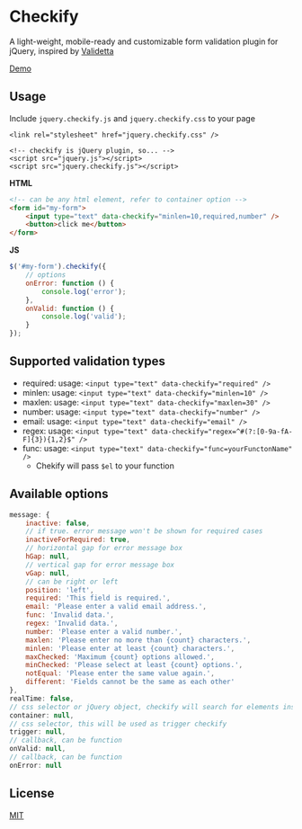 # Checkify
A light-weight, mobile-ready and customizable form validation plugin for jQuery, inspired by [Validetta](https://github.com/hsnaydd/validetta)

[Demo](https://digitalify.github.io/checkify/)

## Usage

Include `jquery.checkify.js` and `jquery.checkify.css` to your page

```
<link rel="stylesheet" href="jquery.checkify.css" />

<!-- checkify is jQuery plugin, so... -->
<script src="jquery.js"></script>
<script src="jquery.checkify.js"></script>
```

__HTML__

```html
<!-- can be any html element, refer to container option -->
<form id="my-form">            
    <input type="text" data-checkify="minlen=10,required,number" />            
    <button>click me</button>
</form>
```

__JS__

```js
$('#my-form').checkify({
    // options
    onError: function () {
    	console.log('error');
    },
    onValid: function () {
    	console.log('valid');
    }
});
```

## Supported validation types

- required: usage: `<input type="text" data-checkify="required" />`
- minlen: usage: `<input type="text" data-checkify="minlen=10" />`
- maxlen: usage: `<input type="text" data-checkify="maxlen=30" />`
- number: usage: `<input type="text" data-checkify="number" />`
- email: usage: `<input type="text" data-checkify="email" />`
- regex: usage: `<input type="text" data-checkify="regex=^#(?:[0-9a-fA-F]{3}){1,2}$" />`
- func: usage: `<input type="text" data-checkify="func=yourFunctonName" />`
    - Chekify will pass `$el` to your function

## Available options

```js
message: {    
    inactive: false,
    // if true. error message won't be shown for required cases
    inactiveForRequired: true,
    // horizontal gap for error message box
    hGap: null,
    // vertical gap for error message box
    vGap: null,
    // can be right or left
    position: 'left',
    required: 'This field is required.',
    email: 'Please enter a valid email address.',
    func: 'Invalid data.',
    regex: 'Invalid data.',
    number: 'Please enter a valid number.',
    maxlen: 'Please enter no more than {count} characters.',
    minlen: 'Please enter at least {count} characters.',
    maxChecked: 'Maximum {count} options allowed.',
    minChecked: 'Please select at least {count} options.',
    notEqual: 'Please enter the same value again.',
    different: 'Fields cannot be the same as each other'
},
realTime: false,
// css selector or jQuery object, checkify will search for elements inside this
container: null,
// css selector, this will be used as trigger checkify
trigger: null,
// callback, can be function  
onValid: null,
// callback, can be function
onError: null
```

## License

[MIT](https://github.com/dehghani-mehdi/checkify/blob/master/LICENSE)
